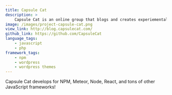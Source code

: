 ```yaml
---
title: Capsule Cat
description: >
    Capsule Cat is an online group that blogs and creates experiemental projects
image: /images/project-capsule-cat.png
view_link: http://blog.capsulecat.com/
github_link: https://github.com/CapsuleCat
language_tags:
    - javascript
    - php
framework_tags:
    - npm
    - wordpress
    - wordpress themes
---
```


Capsule Cat develops for NPM, Meteor, Node, React, and tons of other JavaScript frameworks!